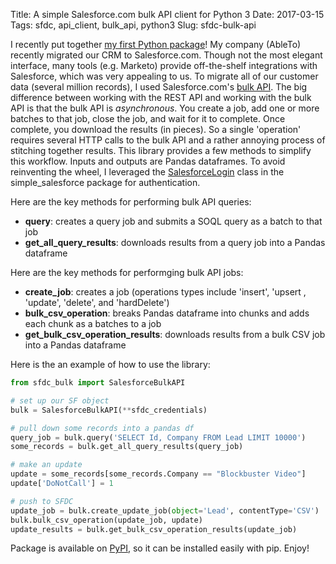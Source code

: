 Title: A simple Salesforce.com bulk API client for Python 3
Date: 2017-03-15
Tags: sfdc, api_client, bulk_api, python3
Slug: sfdc-bulk-api

I recently put together [my first Python package](https://github.com/donaldrauscher/sfdc-bulk)!  My company (AbleTo) recently migrated our CRM to Salesforce.com.  Though not the most elegant interface, many tools (e.g. Marketo) provide off-the-shelf integrations with Salesforce, which was very appealing to us.  To migrate all of our customer data (several million records), I used Salesforce.com's [bulk API](https://developer.salesforce.com/docs/atlas.en-us.api_asynch.meta/api_asynch/asynch_api_intro.htm).  The big difference between working with the REST API and working with the bulk API is that the bulk API is *asynchronous*.  You create a job, add one or more batches to that job, close the job, and wait for it to complete.  Once complete, you download the results (in pieces).  So a single 'operation' requires several HTTP calls to the bulk API and a rather annoying process of stitching together results.  This library provides a few methods to simplify this workflow.  Inputs and outputs are Pandas dataframes.  To avoid reinventing the wheel, I leveraged the [SalesforceLogin](https://github.com/simple-salesforce/simple-salesforce/blob/master/simple_salesforce/login.py) class in the simple_salesforce package for authentication.

Here are the key methods for performing bulk API queries:
+ **query**: creates a query job and submits a SOQL query as a batch to that job
+ **get_all_query_results**: downloads results from a query job into a Pandas dataframe

Here are the key methods for performging bulk API jobs:
+ **create_job**: creates a job (operations types include 'insert', 'upsert
, 'update', 'delete', and 'hardDelete')
+ **bulk_csv_operation**: breaks Pandas dataframe into chunks and adds each chunk as a batches to a job
+ **get_bulk_csv_operation_results**: downloads results from a bulk CSV job into a Pandas dataframe

Here is the an example of how to use the library:
``` python
from sfdc_bulk import SalesforceBulkAPI

# set up our SF object
bulk = SalesforceBulkAPI(**sfdc_credentials)

# pull down some records into a pandas df
query_job = bulk.query('SELECT Id, Company FROM Lead LIMIT 10000')
some_records = bulk.get_all_query_results(query_job)

# make an update
update = some_records[some_records.Company == "Blockbuster Video"]
update['DoNotCall'] = 1

# push to SFDC
update_job = bulk.create_update_job(object='Lead', contentType='CSV')
bulk.bulk_csv_operation(update_job, update)
update_results = bulk.get_bulk_csv_operation_results(update_job)
```

Package is available on [PyPI](https://pypi.python.org/pypi/sfdc-bulk), so it can be installed easily with pip.  Enjoy!
